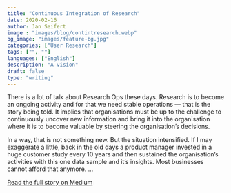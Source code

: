 ```yaml
---
title: "Continuous Integration of Research"
date: 2020-02-16
author: Jan Seifert
image : "images/blog/contintresearch.webp"
bg_image: "images/feature-bg.jpg"
categories: ["User Research"]
tags: ["", ""]
languages: ["English"]
description: "A vision"
draft: false
type: "writing"
---
```



There is a lot of talk about Research Ops these days. Research is to become an ongoing activity and for that we need stable operations — that is the story being told. It implies that organisations must be up to the challenge to continuously uncover new information and bring it into the organisation where it is to become valuable by steering the organisation’s decisions.

In a way, that is not something new. But the situation intensified. If I may exaggerate a little, back in the old days a product manager invested in a huge customer study every 10 years and then sustained the organisation’s activities with this one data sample and it’s insights. Most businesses cannot afford that anymore.  ...

<a class="btn btn-main" href="https://medium.com/@jan.seifert/continuous-integration-of-user-research-5dd728793062?source=friends_link&sk=b560c61b5dd278d96b14b6d89b96bb7a">Read the full story on Medium</a>